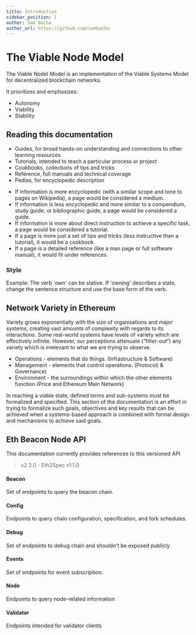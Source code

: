 ```yaml
---
title: Introduction
sidebar_position: 1
author: Sam Bacha
author_url: https://github.com/sambacha
---
```


# The Viable Node Model 

The Viable Nodel Model is an implementation of the Viable Systems Model for
decentralized blockchain networks.

It prioritizes and emphasizes:

- Autonomy
- Viability
- Stability

## Reading this documentation

- Guides, for broad hands-on understanding and connections to other learning resources
- Tutorials, intended to teach a particular process or project
- Cookbooks, collections of tips and tricks
- Reference, full manuals and technical coverage
- Pedias, for encyclopedic description

+ If information is more encyclopedic (with a similar scope and tone to pages on Wikipedia), a page would be considered a medium.
+ If information is less encyclopedic and more similar to a compendium, study guide, or bibliographic guide, a page would be considered a guide.
+ If information is more about direct instruction to achieve a specific task, a page would be considered a tutorial.
+ If a page is more just a set of tips and tricks (less instructive than a tutorial), it would be a cookbook.
+ If a page is a detailed reference (like a man page or full software manual), it would fit under references.

### Style 

Example: 
The verb 'own' can be stative. If 'owning' describes a state, change the sentence structure and use the base form of the verb.

## Network Variety in Ethereum

Variety grows exponentially with the size of organisations and major
systems, creating vast amounts of complexity with regards to its
interactions. Some real-world systems have levels of variety which are
effectively infinite. However, our perceptions attenuate (“filter-out”)
any variety which is irrelevant to what we are trying to observe.

- Operations - elements that do things. (Infrastructure & Software)
- Management - elements that control operations. (Protocol) & Governance)
- Environment - the surroundings within which the other elements function.(Price and Ethereum Main Network)

In reaching a viable state, defined terms and sub-systems must be
formalized and specified. This section of the documentation is an effort in
trying to formalize such goals, objectives and key results that can be
achieved when a systems-based approach is combined with formal design
and mechanisms to achieve said goals.

## Eth Beacon Node API

This documentation currently provides references to this versioned API 

> v2.3.0 - Eth2Spec v1.1.0

#### Beacon
Set of endpoints to query the beacon chain.

#### Config
Endpoints to query chain configuration, specification, and fork schedules.

#### Debug
Set of endpoints to debug chain and shouldn't be exposed publicly.

#### Events
Set of endpoints for event subscription.

#### Node
Endpoints to query node-related information

#### Validator
Endpoints intended for validator clients
